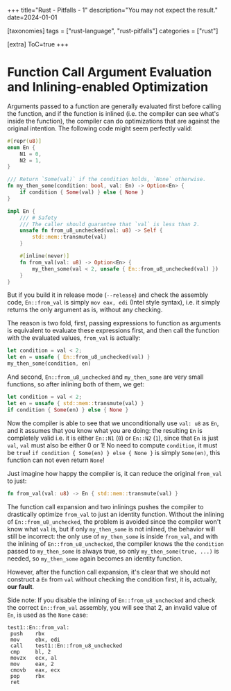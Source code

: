 +++
title="Rust - Pitfalls - 1"
description="You may not expect the result."
date=2024-01-01

[taxonomies]
tags = ["rust-language", "rust-pitfalls"]
categories = ["rust"]

[extra]
ToC=true
+++

# Function Call Argument Evaluation and Inlining-enabled Optimization

Arguments passed to a function are generally evaluated first before calling the
function, and if the function is inlined (i.e. the compiler can see what's inside
the function), the compiler can do optimizations that are against the original
intention. The following code might seem perfectly valid:

```rust
#[repr(u8)]
enum En {
    N1 = 0,
    N2 = 1,
}

/// Return `Some(val)` if the condition holds, `None` otherwise.
fn my_then_some(condition: bool, val: En) -> Option<En> {
    if condition { Some(val) } else { None }
}

impl En {
    /// # Safety
    /// The caller should guarantee that `val` is less than 2.
    unsafe fn from_u8_unchecked(val: u8) -> Self {
        std::mem::transmute(val)
    }

    #[inline(never)]
    fn from_val(val: u8) -> Option<En> {
        my_then_some(val < 2, unsafe { En::from_u8_unchecked(val) })
    }
}
```

But if you build it in release mode (`--release`) and check the assembly code,
`En::from_val` is simply `mov eax, edi` (Intel style syntax), i.e. it simply
returns the only argument as is, without any checking.

The reason is two fold, first, passing expressions to function as arguments is
equivalent to evaluate these expressions first, and then call the function with
the evaluated values, `from_val` is actually:

```rust
let condition = val < 2;
let en = unsafe { En::from_u8_unchecked(val) }
my_then_some(condition, en)
```

And second, `En::from_u8_unchecked` and `my_then_some` are very small functions, so
after inlining both of them, we get:

```rust
let condition = val < 2;
let en = unsafe { std::mem::transmute(val) }
if condition { Some(en) } else { None }
```

Now the compiler is able to see that we unconditionally use `val: u8` as `En`, and
it assumes that you know what you are doing: the resulting `En` is completely valid
i.e. it is either `En::N1` (`0`) or `En::N2` (`1`), since that `En` is just `val`,
`val` must also be either 0 or 1! No need to compute `condition`, it must be `true`!
`if condition { Some(en) } else { None }` is simply `Some(en)`, this function can not
even return `None`!

Just imagine how happy the compiler is, it can reduce the original `from_val` to just:

```rust
fn from_val(val: u8) -> En { std::mem::transmute(val) }
```

The function call expansion and two inlinings pushes the compiler to drastically optimize
`from_val` to just an identity function. Without the inlining of `En::from_u8_unchecked`,
the problem is avoided since the compiler won't know what `val` is, but if only `my_then_some`
is not inlined, the behavior will still be incorrect: the only use of `my_then_some` is
inside `from_val`, and with the inlining of `En::from_u8_unchecked`, the compiler knows
the the `condition` passed to `my_then_some` is always true, so only `my_then_some(true, ...)`
is needed, so `my_then_some` again becomes an identity function.

However, after the function call expansion, it's clear that we should not construct a `En`
from `val` without checking the condition first, it is, actually, **our fault**.

Side note: If you disable the inlining of `En::from_u8_unchecked` and check the correct
`En::from_val` assembly, you will see that 2, an invalid value of `En`, is used as the
`None` case:

```assembly
test1::En::from_val:
 push    rbx
 mov     ebx, edi
 call    test1::En::from_u8_unchecked
 cmp     bl, 2
 movzx   ecx, al
 mov     eax, 2
 cmovb   eax, ecx
 pop     rbx
 ret
```
